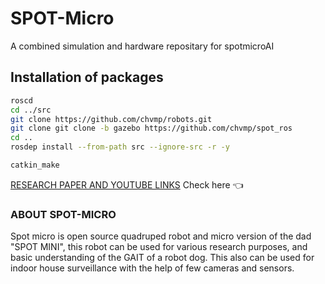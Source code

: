 # SPOT-Micro
A combined simulation and hardware repositary for spotmicroAI

## Installation of packages
```bash
roscd
cd ../src
git clone https://github.com/chvmp/robots.git
git clone git clone -b gazebo https://github.com/chvmp/spot_ros
cd ..
rosdep install --from-path src --ignore-src -r -y

catkin_make

```

[RESEARCH PAPER AND YOUTUBE LINKS](https://github.com/siddarth09/spot-micro/blob/documentation-papers-links/docs/Papers/Important%20papers%20and%20links.md) Check here :point_left:


### ABOUT SPOT-MICRO 

Spot micro is open source quadruped robot and micro version of the dad "SPOT MINI", this robot can be used for various research purposes, and basic understanding of the GAIT of a robot dog. This also can be used for indoor house surveillance with the help of few cameras and sensors.



